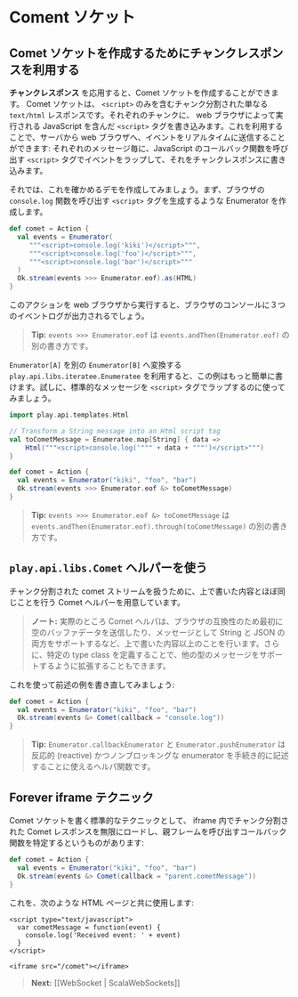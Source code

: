 <!-- translated -->
<!--
# Comet sockets
-->
# Coment ソケット

<!--
## Using chunked responses to create Comet sockets
-->
## Comet ソケットを作成するためにチャンクレスポンスを利用する

<!--
A good use for **Chunked responses** is to create Comet sockets. A Comet socket is just a chunked `text/html` response containing only `<script>` elements. At each chunk we write a `<script>` tag that is immediately executed by the web browser. This way we can send events live to the web browser from the server: for each message, wrap it into a `<script>` tag that calls a JavaScript callback function, and writes it to the chunked response.
-->
**チャンクレスポンス** を応用すると、Comet ソケットを作成することができます。 Comet ソケットは、 `<script>` のみを含むチャンク分割された単なる `text/html` レスポンスです。それぞれのチャンクに、 web ブラウザによって実行される JavaScript を含んだ `<script>` タグを書き込みます。これを利用することで、サーバから web ブラウザへ、イベントをリアルタイムに送信することができます: それぞれのメッセージ毎に、JavaScript のコールバック関数を呼び出す `<script>` タグでイベントをラップして、それをチャンクレスポンスに書き込みます。
    
<!-- 
Let’s write a first proof-of-concept: an enumerator that generates `<script>` tags that each call the browser `console.log` JavaScript function:
-->
それでは、これを確かめるデモを作成してみましょう。まず、ブラウザの `console.log` 関数を呼び出す `<script>` タグを生成するような Enumerator を作成します。
    
```scala
def comet = Action {
  val events = Enumerator(
     """<script>console.log('kiki')</script>""",
     """<script>console.log('foo')</script>""",
     """<script>console.log('bar')</script>"""
  )
  Ok.stream(events >>> Enumerator.eof).as(HTML)
}
```

<!--
If you run this action from a web browser, you will see the three events logged in the browser console.
-->
このアクションを web ブラウザから実行すると、ブラウザのコンソールに３つのイベントログが出力されるでしょう。

<!--
> **Tip:** Writing `events >>> Enumerator.eof` is just another way of writing `events.andThen(Enumerator.eof)`
-->
> **Tip:** `events >>> Enumerator.eof` は `events.andThen(Enumerator.eof)` の別の書き方です。

<!--
We can write this in a better way by using `play.api.libs.iteratee.Enumeratee` that is just an adapter to transform an `Enumerator[A]` into another `Enumerator[B]`. Let’s use it to wrap standard messages into the `<script>` tags:
-->
`Enumerator[A]` を別の `Enumerator[B]` へ変換する `play.api.libs.iteratee.Enumeratee` を利用すると、この例はもっと簡単に書けます。試しに、標準的なメッセージを `<script>` タグでラップするのに使ってみましょう。
    
```scala
import play.api.templates.Html

// Transform a String message into an Html script tag
val toCometMessage = Enumeratee.map[String] { data => 
    Html("""<script>console.log('""" + data + """')</script>""")
}

def comet = Action {
  val events = Enumerator("kiki", "foo", "bar")
  Ok.stream(events >>> Enumerator.eof &> toCometMessage)
}
```

<!--
> **Tip:** Writing `events >>> Enumerator.eof &> toCometMessage` is just another way of writing `events.andThen(Enumerator.eof).through(toCometMessage)`
-->
> **Tip:** `events >>> Enumerator.eof &> toCometMessage` は `events.andThen(Enumerator.eof).through(toCometMessage)` の別の書き方です。

<!--
## Using the `play.api.libs.Comet` helper
-->
## `play.api.libs.Comet` ヘルパーを使う

<!--
We provide a Comet helper to handle these Comet chunked streams that do almost the same stuff that we just wrote.
-->
チャンク分割された comet ストリームを扱うために、上で書いた内容とほぼ同じことを行う Comet ヘルパーを用意しています。

<!--
> **Note:** Actually it does more, like pushing an initial blank buffer data for browser compatibility, and it supports both String and JSON messages. It can also be extended via type classes to support more message types.
-->
> **ノート:** 実際のところ Comet ヘルパは、ブラウザの互換性のため最初に空のバッファデータを送信したり、メッセージとして String と JSON の両方をサポートするなど、上で書いた内容以上のことを行います。さらに、特定の type class を定義することで、他の型のメッセージをサポートするように拡張することもできます。

<!--
Let’s just rewrite the previous example to use it:
-->
これを使って前述の例を書き直してみましょう:

```scala
def comet = Action {
  val events = Enumerator("kiki", "foo", "bar")
  Ok.stream(events &> Comet(callback = "console.log"))
}
```

<!--
> **Tip:** `Enumerator.callbackEnumerator` and `Enumerator.pushEnumerator` are two convenient ways to create reactive non-blocking enumerators in an imperative style.
-->
> **Tip:** `Enumerator.callbackEnumerator` と `Enumerator.pushEnumerator` は反応的 (reactive) かつノンブロッキングな enumerator を手続き的に記述することに使えるヘルパ関数です。

<!--
## The forever iframe technique
-->
## Forever iframe テクニック

<!--
The standard technique to write a Comet socket is to load an infinite chunked comet response in an HTML `iframe` and to specify a callback calling the parent frame:
-->
Comet ソケットを書く標準的なテクニックとして、 iframe 内でチャンク分割された Comet レスポンスを無限にロードし、親フレームを呼び出すコールバック関数を特定するというものがあります:

```scala
def comet = Action {
  val events = Enumerator("kiki", "foo", "bar")
  Ok.stream(events &> Comet(callback = "parent.cometMessage"))
}
```

<!--
With an HTML page like:
-->
これを、次のような HTML ページと共に使用します:

```
<script type="text/javascript">
  var cometMessage = function(event) {
    console.log('Received event: ' + event)
  }
</script>

<iframe src="/comet"></iframe>
```

<!--
> **Next:** [[WebSockets | ScalaWebSockets]]
-->
> **Next:** [[WebSocket | ScalaWebSockets]]
